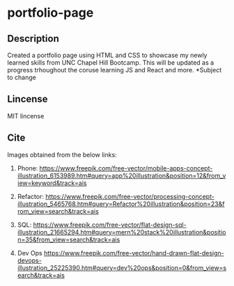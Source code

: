 # portfolio-page

## Description

Created a portfolio page using HTML and CSS to showcase my newly learned skills from UNC Chapel Hill Bootcamp. This will be updated as a progress trhoughout the coruse learning JS and React and more. *Subject to change

## Lincense
MIT lincense

## Cite

Images obtained from the below links: 

1) Phone: https://www.freepik.com/free-vector/mobile-apps-concept-illustration_6153989.htm#query=app%20illustration&position=12&from_view=keyword&track=ais

2) Refactor: https://www.freepik.com/free-vector/processing-concept-illustration_5465768.htm#query=Refactor%20illustration&position=23&from_view=search&track=ais

4) SQL: https://www.freepik.com/free-vector/flat-design-sql-illustration_21665294.htm#query=mern%20stack%20illustration&position=35&from_view=search&track=ais

5) Dev Ops https://www.freepik.com/free-vector/hand-drawn-flat-design-devops-illustration_25225390.htm#query=dev%20ops&position=0&from_view=search&track=ais
